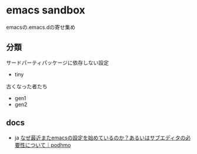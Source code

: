 # emacs sandbox

emacsの.emacs.dの寄せ集め

## 分類

サードパーティパッケージに依存しない設定

- tiny

古くなった者たち

- gen1
- gen2

## docs

- ja [なぜ最近またemacsの設定を始めているのか？あるいはサブエディタの必要性について｜podhmo](https://sizu.me/podhmo/posts/zwekhx2t9tf7)
